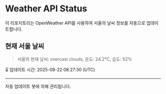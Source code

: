 
# Weather API Status

이 리포지토리는 OpenWeather API를 사용하여 서울의 날씨 정보를 자동으로 업데이트합니다.

## 현재 서울 날씨
> 서울의 현재 날씨: overcast clouds, 온도: 24.2°C, 습도: 52%

⏳ 업데이트 시간: 2025-09-22 08:27:30 (UTC)

---
자동 업데이트 봇에 의해 관리됩니다.
